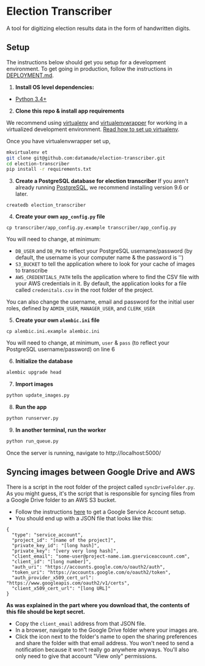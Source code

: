 # Election Transcriber

A tool for digitizing election results data in the form of handwritten digits.

## Setup

The instructions below should get you setup for a development environment. To
get going in production, follow the instructions in
[DEPLOYMENT.md](DEPLOYMENT.md).


1. **Install OS level dependencies:**

  * [Python 3.4+](https://www.python.org/download/)

2. **Clone this repo & install app requirements**

  We recommend using [virtualenv](http://virtualenv.readthedocs.org/en/latest/virtualenv.html) and [virtualenvwrapper](http://virtualenvwrapper.readthedocs.org/en/latest/install.html) for working in a virtualized development environment. [Read how to set up virtualenv](http://docs.python-guide.org/en/latest/dev/virtualenvs/).

  Once you have virtualenvwrapper set up,
  ```bash
  mkvirtualenv et
  git clone git@github.com:datamade/election-transcriber.git
  cd election-transcriber
  pip install -r requirements.txt
  ```
3. **Create a PostgreSQL database for election transcriber**
  If you aren't already running [PostgreSQL](http://www.postgresql.org/), we recommend installing version 9.6 or later.

  ```
  createdb election_transcriber
  ```

4. **Create your own `app_config.py` file**

  ```
  cp transcriber/app_config.py.example transcriber/app_config.py
  ```

  You will need to change, at minimum:
  - `DB_USER` and `DB_PW` to reflect your PostgreSQL username/password (by default, the username is your computer name & the password is '')
  - `S3_BUCKET` to tell the application where to look for your cache of images
    to transcribe
  - `AWS_CREDENTIALS_PATH` tells the application where to find the CSV file
    with your AWS credentials in it. By default, the application looks for
    a file called `credenitals.csv` in the root folder of the project.

  You can also change the username, email and password for the initial user roles, defined by `ADMIN_USER`, `MANAGER_USER`, and `CLERK_USER`

5. **Create your own `alembic.ini` file**

  ```
  cp alembic.ini.example alembic.ini
  ```
  You will need to change, at minimum, `user` & `pass` (to reflect your PostgreSQL username/password) on line 6

6. **Initialize the database**

  ```bash
  alembic upgrade head
  ```

7. **Import images**
  ```bash
  python update_images.py
  ```

8. **Run the app**

  ```bash
  python runserver.py
  ```

9. **In another terminal, run the worker**

  ```bash
  python run_queue.py
  ```

Once the server is running, navigate to http://localhost:5000/

## Syncing images between Google Drive and AWS

There is a script in the root folder of the project called
`syncDriveFolder.py`. As you might guess, it's the script that is responsible
for syncing files from a Google Drive folder to an AWS S3 bucket.

* Follow the instructions [here](https://developers.google.com/identity/protocols/OAuth2ServiceAccount#creatinganaccount) to get a Google Service Account setup.
* You should end up with a JSON file that looks like this:

```
{
  "type": "service_account",
  "project_id": "[name of the project]",
  "private_key_id": "[long hash]",
  "private_key": "[very very long hash]",
  "client_email": "some-user@project-name.iam.gserviceaccount.com",
  "client_id": "[long number]",
  "auth_uri": "https://accounts.google.com/o/oauth2/auth",
  "token_uri": "https://accounts.google.com/o/oauth2/token",
  "auth_provider_x509_cert_url": "https://www.googleapis.com/oauth2/v1/certs",
  "client_x509_cert_url": "[long URL]"
}
```

**As was explained in the part where you download that, the contents of this file
should be kept secret.**

* Copy the `client_email` address from that JSON file.
* In a browser, navigate to the Google Drive folder where your images are.
* Click the icon next to the folder's name to open the sharing preferences and
  share the folder with that email address. You won't need to send
  a notification because it won't really go anywhere anyways. You'll also only
  need to give that account "View only" permissions.
